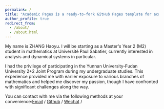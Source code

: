 ```yaml
---
permalink: /
title: "Academic Pages is a ready-to-fork GitHub Pages template for academic personal websites"
author_profile: true
redirect_from: 
  - /about/
  - /about.html
---
```


My name is ZHANG Haoyu. I will be starting as a Master's Year 2 (M2) student in mathematics at Université Paul Sabatier, currently interested in analysis and dynamical systems in particular. 

I had the privilege of participating in the Yunnan University-Fudan University 2+2 Joint Program during my undergraduate studies. This experience provided me with earlier exposure to various branches of mathematics and helped me discover my passion, though I have confronted with significant challenges along the way.

You can contact with me via the following methods at your convenience:[Email](zhanghaoyufr@126.com) / [Github](https://github.com/hawkzhy) / [Wechat](../images/wechat.jpg) /
